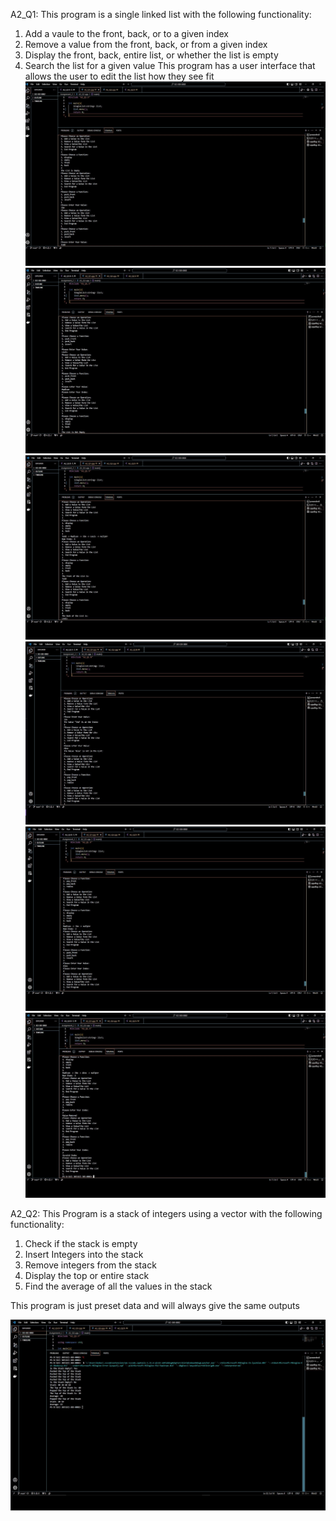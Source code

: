 A2_Q1:
This program is a single linked list with the following functionality:
1. Add a vaule to the front, back, or to a given index
2. Remove a value from the front, back, or from a given index
3. Display the front, back, entire list, or whether the list is empty
4. Search the list for a given value
This program has a user interface that allows the user to edit the list how they see fit
![screenshot](Outputs/A2_Q1_1.jpg)
![screenshot](Outputs/A2_Q1_2.jpg)
![screenshot](Outputs/A2_Q1_3.jpg)
![screenshot](Outputs/A2_Q1_4.jpg)
![screenshot](Outputs/A2_Q1_5.jpg)
![screenshot](Outputs/A2_Q1_6.jpg)

A2_Q2:
This Program is a stack of integers using a vector with the following functionality:
1. Check if the stack is empty
2. Insert Integers into the stack
3. Remove integers from the stack
4. Display the top or entire stack
5. Find the average of all the values in the stack

This program is just preset data and will always give the same outputs

![screenshot](Outputs/A2_Q2.jpg)
